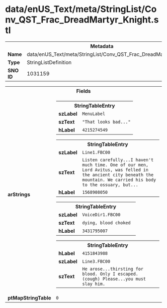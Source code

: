 <h1>data/enUS_Text/meta/StringList/Conv_QST_Frac_DreadMartyr_Knight.stl</h1><table><tr><th colspan="100%">Metadata</th></tr><tr><td><b>Name</b></td><td>data/enUS_Text/meta/StringList/Conv_QST_Frac_DreadMartyr_Knight.stl</td></tr><tr><td><b>Type</b></td><td>StringListDefinition</td></tr><tr><td><b>SNO ID</b></td><td>1031159</td></tr></table>

<table><tr><th colspan="100%">Fields</th></tr><tr><td><b>arStrings</b></td><td><table><tr><th colspan="100%">StringTableEntry</th></tr><tr><td><b>szLabel</b></td><td><code>MenuLabel</code></td></tr><tr><td><b>szText</b></td><td><code>"That looks bad..."</code></td></tr><tr><td><b>hLabel</b></td><td><code>4215274549</code></td></tr></table>


<table><tr><th colspan="100%">StringTableEntry</th></tr><tr><td><b>szLabel</b></td><td><code>Line1.FBC00</code></td></tr><tr><td><b>szText</b></td><td><code>Listen carefully...I haven't much time. One of our men, Lord Avitus, was felled in the ancient city beneath the mountain. We carried his body to the ossuary, but...</code></td></tr><tr><td><b>hLabel</b></td><td><code>1568908050</code></td></tr></table>


<table><tr><th colspan="100%">StringTableEntry</th></tr><tr><td><b>szLabel</b></td><td><code>VoiceDir1.FBC00</code></td></tr><tr><td><b>szText</b></td><td><code>dying, blood choked </code></td></tr><tr><td><b>hLabel</b></td><td><code>3431795007</code></td></tr></table>


<table><tr><th colspan="100%">StringTableEntry</th></tr><tr><td><b>hLabel</b></td><td><code>4151843988</code></td></tr><tr><td><b>szLabel</b></td><td><code>Line3.FBC00</code></td></tr><tr><td><b>szText</b></td><td><code>He arose...thirsting for blood. Only I escaped. (cough) Please...you must slay him.</code></td></tr></table>


</td></tr><tr><td><b>ptMapStringTable</b></td><td><code>0</code></td></tr></table>

